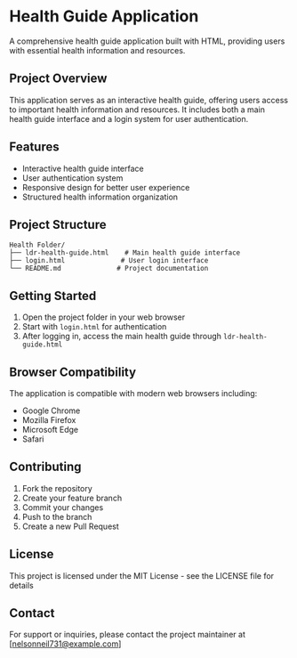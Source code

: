 # Health Guide Application

A comprehensive health guide application built with HTML, providing users with essential health information and resources.

## Project Overview

This application serves as an interactive health guide, offering users access to important health information and resources. It includes both a main health guide interface and a login system for user authentication.

## Features

- Interactive health guide interface
- User authentication system
- Responsive design for better user experience
- Structured health information organization

## Project Structure

```
Health Folder/
├── ldr-health-guide.html    # Main health guide interface
├── login.html              # User login interface
└── README.md              # Project documentation
```

## Getting Started

1. Open the project folder in your web browser
2. Start with `login.html` for authentication
3. After logging in, access the main health guide through `ldr-health-guide.html`

## Browser Compatibility

The application is compatible with modern web browsers including:
- Google Chrome
- Mozilla Firefox
- Microsoft Edge
- Safari

## Contributing

1. Fork the repository
2. Create your feature branch
3. Commit your changes
4. Push to the branch
5. Create a new Pull Request

## License

This project is licensed under the MIT License - see the LICENSE file for details

## Contact

For support or inquiries, please contact the project maintainer at [nelsonneil731@example.com]
